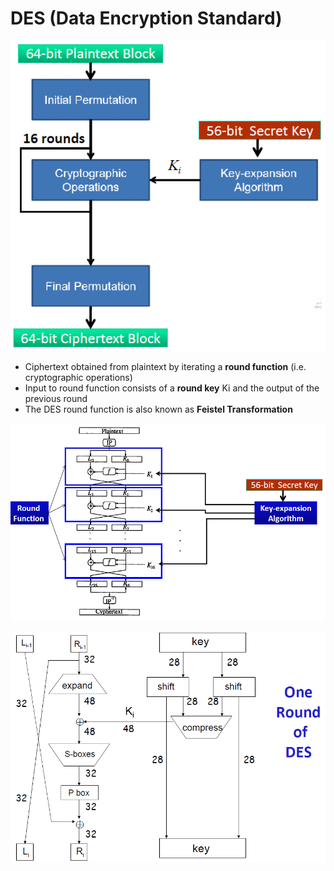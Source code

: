 # DES \(Data Encryption Standard\)

![](../../.gitbook/assets/image%20%285%29.png)

* Ciphertext obtained from plaintext by iterating a **round function** \(i.e. cryptographic operations\) 
* Input to round function consists of a **round key** Ki and the output of the previous round 
* The DES round function is also known as **Feistel Transformation**



![](../../.gitbook/assets/image%20%2870%29.png)

![](../../.gitbook/assets/image%20%2869%29.png)

